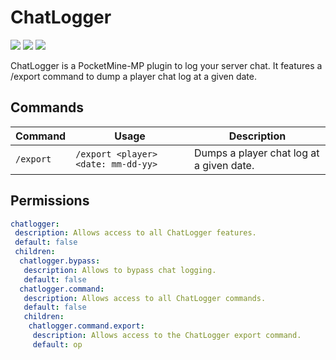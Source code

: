 # ChatLogger
![](http://isitmaintained.com/badge/resolution/kenygamer/ChatLogger.svg)
![](https://img.shields.io/github/release/kenygamer/ChatLogger/all.svg)
![](https://img.shields.io/github/downloads/kenygamer/ChatLogger/total.svg)

ChatLogger is a PocketMine-MP plugin to log your server chat. It features a /export command to dump a player chat log at a given date.
## Commands
| Command | Usage | Description |
| ------- | ----- | ----------- |
| `/export` | `/export <player> <date: mm-dd-yy>` | Dumps a player chat log at a given date. |
## Permissions
```yml
chatlogger:
 description: Allows access to all ChatLogger features.
 default: false
 children:
  chatlogger.bypass:
   description: Allows to bypass chat logging.
   default: false
  chatlogger.command:
   description: Allows access to all ChatLogger commands.
   default: false
   children:
    chatlogger.command.export:
     description: Allows access to the ChatLogger export command.
     default: op
```
